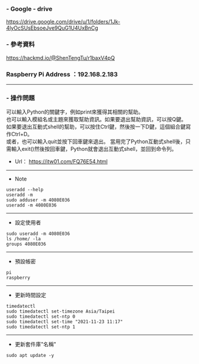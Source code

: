 ### - Google - drive
https://drive.google.com/drive/u/1/folders/1Jk-4lyOcSUsEbsoeJve9QuG1U4UxBnCg
### - 參考資料
https://hackmd.io/@ShenTengTu/r1baxV4pQ


### Raspberry Pi Address ：192.168.2.183
------------------------
### - 操作問題
可以輸入Python的關鍵字，例如print來獲得其相關的幫助。<br> 也可以輸入模組名或主題來獲取幫助資訊。如果要退出幫助資訊，可以按Q鍵。<br> 如果要退出互動式shell的幫助，可以按住Ctrl鍵，然後按一下D鍵，這個組合鍵寫作Ctrl+D。<br> 或者，也可以輸入quit並按下回車鍵來退出。 當用完了Python互動式shell後，只需輸入exit()然後按回車鍵，Python就會退出互動式shell，並回到命令列。 
 - Url： https://itw01.com/FQ76E54.html
------------------------
- Note
```
useradd --help
useradd -m
sudo adduser -m 4080E036
useradd -m 4080E036
```
------------------------
 - 設定使用者
```
sudo useradd -m 4080E036
ls /home/ -la
groups 4080E036
```
------------------------
 - 預設帳密
```
pi
raspberry
```
------------------------
 - 更新時間設定
```
timedatectl
sudo timedatectl set-timezone Asia/Taipei
sudo timedatectl set-ntp 0
sudo timedatectl set-time "2021-11-23 11:17"
sudo timedatectl set-ntp 1
```
------------------------
 - 更新套件庫"名稱"
```
sudo apt update -y
```

